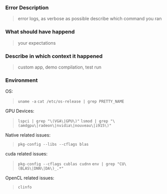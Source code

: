 ### Error Description

> error logs, as verbose as possible
> describe which command you ran


### What should have happend

> your expectations


### Describe in which context it happened

> custom app, demo compilation, test run


### Environment

OS:

> `uname -a`
> `cat /etc/os-release | grep PRETTY_NAME`

GPU Devices:

> `lspci | grep "\(VGA\|GPU\)"`
> `lsmod | grep "\(amdgpu\|radeon\|nvidia\|nouveau\|i915\)"`

Native related issues:

> `pkg-config --libs --cflags blas`

cuda related issues:

> `pkg-config --cflags cublas cudnn`
> `env | grep "CU\(BLAS\|DNN\|DA\)_.*"`

OpenCL related issues:

> `clinfo`
